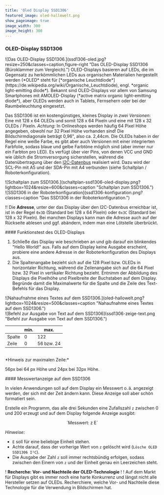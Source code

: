 ```yaml
---
title: 'Oled Display SSD1306'
featured_image: oled-hallowelt.png
show_pageimage: true
image_width: 300
image_height: 300
---
```


### OLED-Display SSD1306

<div markdown="1" class="clearfix">
![Das OLED-Display SSD1306.](ssd1306-oled.jpg?resize=250&classes=caption,figure-right "Das OLED-Display SSD1306 (Büroklammer zum Vergleich).")
OLED-Displays basieren auf LEDs, die im Gegensatz zu herkömmlichen LEDs aus organischen Materialien hergestellt werden (*OLED* steht für [*organische Leuchtdiode*](https://de.wikipedia.org/wiki/Organische_Leuchtdiode), engl. *organic light-emitting diode*). Bekannt sind OLED-Displays vor allem von Samsung Smartphones mit AMOLED-Display (*active matrix organic light-emitting diode*), aber OLEDs werden auch in Tablets, Fernsehern oder bei der Raumbeleuchtung eingesetzt.

Das SSD1306 ist ein kostengünstiges, kleines Display in *zwei Versionen*: Eine mit 128 x 64 OLEDs und somit 128 x 64 Pixeln und eine mit 128 x 32 OLEDs / Pixeln. *Achtung:* In Onlineshops werden häufig 64 Pixel Höhe angegeben, obwohl nur 32 Pixel Höhe vorhanden sind! Die Bildschirmdiagonale beträgt 0,96", also ca. 2,44cm. Die OLEDs haben in der Regel eine weiße Farbe, es gibt aber auch Versionen mit einer integrierten Farbfolie, sodass blaue und gelbe Farbtöne möglich sind (aber immer nur ein Farbton pro LED). Es verfügt über vier Pins, von denen VCC und GND wie üblich die Stromversorgung sicherstellen, während die Datenübertragung über den [I2C-Datenbus](#i2c-oder-iic-inter-integrated...) realisiert wird. Dazu wird der SCL-Pin mit A5 und der SDA-Pin mit A4 verbunden (siehe Schaltplan / Roboterkonfiguration).
</div>

<div class="flex-box">
<div markdown="1" class="flexible">![Schaltplan zum SSD1306.](schaltplan-ssd1306-oled-display.png?lightbox=1024&resize=600&classes=caption "Schaltplan zum SSD1306.")</div>
<div markdown="1" class="flexible">![SSD1306 in der Roboterkonfiguration](ssd1306-konfiguration.png?classes=caption "Das SSD1306 in der Roboterkonfiguration.")</div>
</div>

!! Die **Adresse**, unter der das Display über den I2C-Datenbus erreichbar ist, ist in der Regel `0x3D` (Standard bei 128 x 64 Pixeln) oder `0x3C` (Standard bei 128 x 32 Pixeln). Bei manchen Displays kann man die Adresse auch auf der Rückseite ablesen und ggf. abändern, indem man eine Lötstelle überbrückt.

<div markdown="1" class="aufgabe">
#### Funktionstest des OLED-Displays

1. Schließe das Display wie beschrieben an und gib darauf ein blinkendes "Hello World!" aus. Falls auf dem Display keine Ausgabe erscheint, probiere eine andere Adresse in der Roboterkonfiguration des Displays aus.
2. Die Spaltenangabe bezieht sich auf die 128 Pixel bzw. OLEDs in horizontaler Richtung, während die Zeilenangabe sich auf die 64 Pixel bzw. 32 Pixel in vertikaler Richtung bezieht.
Entnimm der Abbildung des Displays die Pixelhöhe und Pixelbreite der Buchstaben auf dem Display. Begründe damit die Maximalwerte für die Spalte und die Zeile des Text-Befehls für das Display.

<div class="flex-box">
<div markdown="1" class="flexible">![Nahaufnahme eines Textes auf dem SSD1306.](oled-hallowelt.png?lightbox=1024&resize=500&classes=caption "Nahaufnahme eines Textes auf dem SSD1306.")</div>
<div markdown="1" class="flexible">
![Befehl zur Ausgabe von Text auf dem SSD1306](ssd1306-zeige-text.png "Befehl zur Ausgabe von Text auf dem SSD1306.")

|  | min. | max. |
|--|----------|-------|
| Spalte | 0 | 122 |
| Zeile | 0 | 56 bzw. 24 |

<br>
*Hinweis zur maximalen Zeile:*

56px bei 64 px Höhe und 24px bei 32px Höhe.
</div>
</div>
</div>

<div markdown="1" class="aufgabe">
#### Messwertanzeige auf dem SSD1306

In vielen Anwendungen soll auf dem Display ein Messwert o. ä. angezeigt werden, der sich mit der Zeit ändern kann. Diese Anzeige soll aber schön formatiert sein.

Erstelle ein Programm, das alle drei Sekunden eine Zufallszahl `z` zwischen 0 und 200 erzeugt und auf dem Display folgende Anzeige ausgibt:

<center markdown="1">`Messwert: z E`</center>

*Hinweise:*
  - `E` soll für eine beliebige Einheit stehen.
  - Achte darauf, dass der vorherige Wert von `z` gelöscht wird (`Lösche OLED SSD1306 I²C`).
  - Die Ausgabe der Zahl `z` soll immer rechtsbündig erfolgen, sodass zwischen den Einern von `z` und der Einheit genau ein Leerzeichen steht.
</div>

! **Recherche: Vor- und Nachteile der OLED-Technologie**
!
! Auf dem Markt für Displays gibt es immer noch eine harte Konkurrenz und längst nicht alle Hersteller setzen auf OLEDs. Recherchiere, welche Vor- und Nachteile diese Technologie für die Verwendung in Bildschirmen hat.
